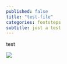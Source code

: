 ```yaml
---
published: false
title: "test-file"
categories: footsteps
subtitle: just a test
---
```


test

![](/assets/test.png)